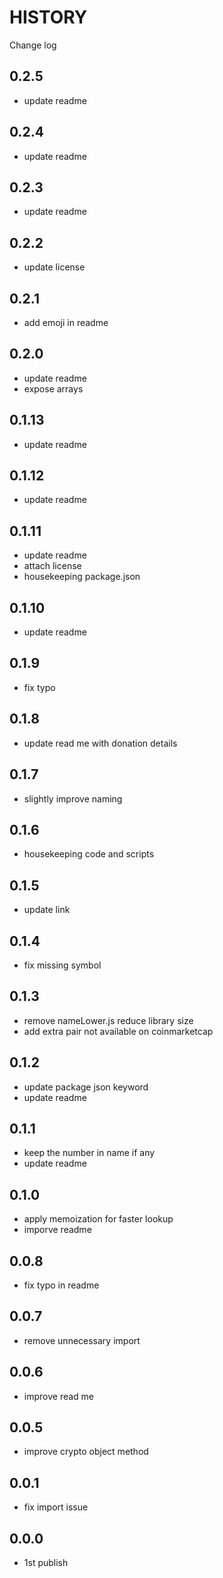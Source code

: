 # HISTORY

Change log

## 0.2.5

- update readme

## 0.2.4

- update readme

## 0.2.3

- update readme

## 0.2.2

- update license

## 0.2.1

- add emoji in readme

## 0.2.0

- update readme
- expose arrays

## 0.1.13

- update readme

## 0.1.12

- update readme

## 0.1.11

- update readme
- attach license
- housekeeping package.json

## 0.1.10

- update readme

## 0.1.9

- fix typo

## 0.1.8

- update read me with donation details

## 0.1.7

- slightly improve naming

## 0.1.6

- housekeeping code and scripts

## 0.1.5

- update link

## 0.1.4

- fix missing symbol

## 0.1.3

- remove nameLower.js reduce library size
- add extra pair not available on coinmarketcap

## 0.1.2

- update package json keyword
- update readme

## 0.1.1

- keep the number in name if any
- update readme

## 0.1.0

- apply memoization for faster lookup
- imporve readme

## 0.0.8

- fix typo in readme

## 0.0.7

- remove unnecessary import

## 0.0.6

- improve read me

## 0.0.5

- improve crypto object method

## 0.0.1

- fix import issue

## 0.0.0

- 1st publish
